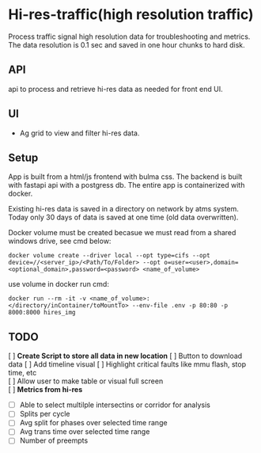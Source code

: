 # Hi-res-traffic(high resolution traffic)

Process traffic signal high resolution data for troubleshooting and metrics. The data resolution is 0.1 sec and saved in one hour chunks to hard disk.

## API

api to process and retrieve hi-res data as needed for front end UI.

## UI

- Ag grid to view and filter hi-res data.

## Setup

App is built from a html/js frontend with bulma css. The backend is built with fastapi api with a postgress db. The entire app is containerized with docker.

Existing hi-res data is saved in a directory on network by atms system.  
Today only 30 days of data is saved at one time (old data overwritten).

Docker volume must be created becasue we must read from a shared windows drive, see cmd below:

```
docker volume create --driver local --opt type=cifs --opt device=//<server_ip>/<Path/To/Folder> --opt o=user=<user>,domain=<optional_domain>,password=<password> <name_of_volume>
```

use volume in docker run cmd:

```
docker run --rm -it -v <name_of_volume>:</directory/inContainer/toMountTo> --env-file .env -p 80:80 -p 8000:8000 hires_img
```

## TODO

[ ] **Create Script to store all data in new location**
[ ] Button to download data
[ ] Add timeline visual
[ ] Highlight critical faults like mmu flash, stop time, etc  
[ ] Allow user to make table or visual full screen  
[ ] **Metrics from hi-res**

- [ ] Able to select multilple intersectins or corridor for analysis
- [ ] Splits per cycle
- [ ] Avg split for phases over selected time range
- [ ] Avg trans time over selected time range
- [ ] Number of preempts

